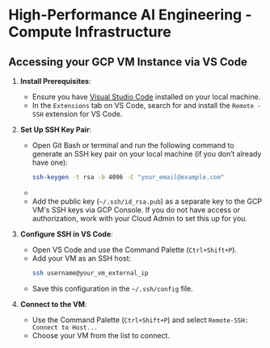 # High-Performance AI Engineering - Compute Infrastructure

## Accessing your GCP VM Instance via VS Code

1. **Install Prerequisites**:
   - Ensure you have [Visual Studio Code](https://code.visualstudio.com/) installed on your local machine.
   - In the `Extensions` tab on VS Code, search for and install the `Remote - SSH` extension for VS Code.

2. **Set Up SSH Key Pair**:
   - Open Git Bash or terminal and run the following command to generate an SSH key pair on your local machine (if you don’t already have one):
     ```bash
     ssh-keygen -t rsa -b 4096 -C "your_email@example.com"
     ```
   - 
   - Add the public key (`~/.ssh/id_rsa.pub`) as a separate key to the GCP VM's SSH keys via GCP Console. If you do not have access or authorization, work with your Cloud Admin to set this up for you.

3. **Configure SSH in VS Code**:
   - Open VS Code and use the Command Palette (`Ctrl+Shift+P`).
   - Add your VM as an SSH host:
     ```bash
     ssh username@your_vm_external_ip
     ```
   - Save this configuration in the `~/.ssh/config` file.

4. **Connect to the VM**:
   - Use the Command Palette (`Ctrl+Shift+P`) and select `Remote-SSH: Connect to Host...`
   - Choose your VM from the list to connect.
